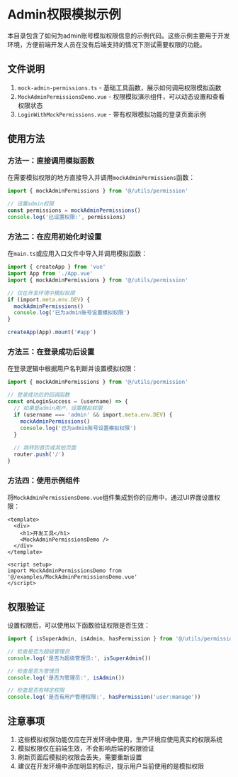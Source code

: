 # Admin权限模拟示例

本目录包含了如何为admin账号模拟权限信息的示例代码。这些示例主要用于开发环境，方便前端开发人员在没有后端支持的情况下测试需要权限的功能。

## 文件说明

1. `mock-admin-permissions.ts` - 基础工具函数，展示如何调用权限模拟函数
2. `MockAdminPermissionsDemo.vue` - 权限模拟演示组件，可以动态设置和查看权限状态
3. `LoginWithMockPermissions.vue` - 带有权限模拟功能的登录页面示例

## 使用方法

### 方法一：直接调用模拟函数

在需要模拟权限的地方直接导入并调用`mockAdminPermissions`函数：

```typescript
import { mockAdminPermissions } from '@/utils/permission'

// 设置admin权限
const permissions = mockAdminPermissions()
console.log('已设置权限:', permissions)
```

### 方法二：在应用初始化时设置

在`main.ts`或应用入口文件中导入并调用模拟函数：

```typescript
import { createApp } from 'vue'
import App from './App.vue'
import { mockAdminPermissions } from '@/utils/permission'

// 仅在开发环境中模拟权限
if (import.meta.env.DEV) {
  mockAdminPermissions()
  console.log('已为admin账号设置模拟权限')
}

createApp(App).mount('#app')
```

### 方法三：在登录成功后设置

在登录逻辑中根据用户名判断并设置模拟权限：

```typescript
import { mockAdminPermissions } from '@/utils/permission'

// 登录成功后的回调函数
const onLoginSuccess = (username) => {
  // 如果是admin用户，设置模拟权限
  if (username === 'admin' && import.meta.env.DEV) {
    mockAdminPermissions()
    console.log('已为admin账号设置模拟权限')
  }
  
  // 跳转到首页或其他页面
  router.push('/')
}
```

### 方法四：使用示例组件

将`MockAdminPermissionsDemo.vue`组件集成到你的应用中，通过UI界面设置权限：

```vue
<template>
  <div>
    <h1>开发工具</h1>
    <MockAdminPermissionsDemo />
  </div>
</template>

<script setup>
import MockAdminPermissionsDemo from '@/examples/MockAdminPermissionsDemo.vue'
</script>
```

## 权限验证

设置权限后，可以使用以下函数验证权限是否生效：

```typescript
import { isSuperAdmin, isAdmin, hasPermission } from '@/utils/permission'

// 检查是否为超级管理员
console.log('是否为超级管理员:', isSuperAdmin())

// 检查是否为管理员
console.log('是否为管理员:', isAdmin())

// 检查是否有特定权限
console.log('是否有用户管理权限:', hasPermission('user:manage'))
```

## 注意事项

1. 这些模拟权限功能仅应在开发环境中使用，生产环境应使用真实的权限系统
2. 模拟权限仅在前端生效，不会影响后端的权限验证
3. 刷新页面后模拟的权限会丢失，需要重新设置
4. 建议在开发环境中添加明显的标识，提示用户当前使用的是模拟权限